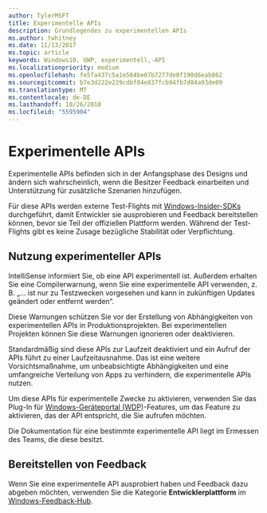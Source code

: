 ```yaml
---
author: TylerMSFT
title: Experimentelle APIs
description: Grundlegendes zu experimentellen APIs
ms.author: twhitney
ms.date: 11/13/2017
ms.topic: article
keywords: Windows10, UWP, experimentell,-API
ms.localizationpriority: medium
ms.openlocfilehash: fe5fa437c5a1e564be07b7277de0f190d6eab862
ms.sourcegitcommit: b7e3d222e229cdbf04e837fcb94fb7d84a93de09
ms.translationtype: MT
ms.contentlocale: de-DE
ms.lasthandoff: 10/26/2018
ms.locfileid: "5595904"
---
```

# <a name="experimental-apis"></a>Experimentelle APIs

Experimentelle APIs befinden sich in der Anfangsphase des Designs und ändern sich wahrscheinlich, wenn die Besitzer Feedback einarbeiten und Unterstützung für zusätzliche Szenarien hinzufügen.

Für diese APIs werden externe Test-Flights mit [Windows-Insider-SDKs](https://www.microsoft.com/en-us/software-download/windowsinsiderpreviewSDK) durchgeführt, damit Entwickler sie ausprobieren und Feedback bereitstellen können, bevor sie Teil der offiziellen Plattform werden. Während der Test-Flights gibt es keine Zusage bezügliche Stabilität oder Verpflichtung.

## <a name="consuming-experimental-apis"></a>Nutzung experimenteller APIs
IntelliSense informiert Sie, ob eine API experimentell ist. Außerdem erhalten Sie eine Compilerwarnung, wenn Sie eine experimentelle API verwenden, z. B. „... ist nur zu Testzwecken vorgesehen und kann in zukünftigen Updates geändert oder entfernt werden“.

Diese Warnungen schützen Sie vor der Erstellung von Abhängigkeiten von experimentellen APIs in Produktionsprojekten. Bei experimentellen Projekten können Sie diese Warnungen ignorieren oder deaktivieren.

Standardmäßig sind diese APIs zur Laufzeit deaktiviert und ein Aufruf der APIs führt zu einer Laufzeitausnahme. Das ist eine weitere Vorsichtsmaßnahme, um unbeabsichtigte Abhängigkeiten und eine umfangreiche Verteilung von Apps zu verhindern, die experimentelle APIs nutzen.

Um diese APIs für experimentelle Zwecke zu aktivieren, verwenden Sie das Plug-In für [Windows-Geräteportal (WDP)](https://docs.microsoft.com/en-us/windows/uwp/debug-test-perf/device-portal)-Features, um das Feature zu aktivieren, das der API entspricht, die Sie aufrufen möchten.

Die Dokumentation für eine bestimmte experimentelle API liegt im Ermessen des Teams, die diese besitzt.

## <a name="providing-feedback"></a>Bereitstellen von Feedback

Wenn Sie eine experimentelle API ausprobiert haben und Feedback dazu abgeben möchten, verwenden Sie die Kategorie **Entwicklerplattform** im [Windows-Feedback-Hub](https://support.microsoft.com/en-us/help/4021566/windows-10-send-feedback-to-microsoft-with-feedback-hub-app).